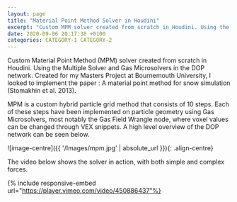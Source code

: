 ```yaml
---
layout: page
title: "Material Point Method Solver in Houdini"
excerpt: "Custom MPM solver created from scratch in Houdini. Using the Multiple Solver and Gas Microsolvers in the DOP network. "
date: 2020-09-06 20:17:38 +0100
categories: CATEGORY-1 CATEGORY-2
---
```

Custom Material Point Method (MPM) solver created from scratch in Houdini. Using the Multiple Solver and Gas Microsolvers in the DOP network. Created for my Masters Project at Bournemouth University, I looked to implement the paper : A material point method for snow simulation (Stomakhin et al. 2013). 

MPM is a custom hybrid particle grid method that consists of 10 steps. Each of these steps have been implemented on particle geometry using Gas Microsolvers, most notably the Gas Field Wrangle node, where voxel values can be changed through VEX snippets. A high level overview of the DOP network can be seen below.

![image-centre]({{ '/Images/mpm.jpg' | absolute_url }}){: .align-centre}

The video below shows the solver in action, with both simple and complex forces.

{% include responsive-embed url="https://player.vimeo.com/video/450886437"%}